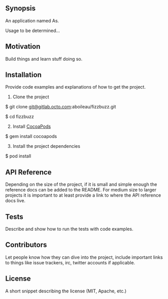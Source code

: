 
## Synopsis

An application named As. 

Usage to be determined...


## Motivation

 Build things and learn stuff doing so.


## Installation

Provide code examples and explanations of how to get the project.

1. Clone the project

$ git clone git@gitlab.octo.com:aboileau/fizzbuzz.git

$ cd fizzbuzz

2. Install [CocoaPods](https://cocoapods.org) 

$ gem install cocoapods

3. Install the project dependencies

$ pod install


## API Reference

Depending on the size of the project, if it is small and simple enough the reference docs can be added to the README. For medium size to larger projects it is important to at least provide a link to where the API reference docs live.


## Tests

Describe and show how to run the tests with code examples.


## Contributors

Let people know how they can dive into the project, include important links to things like issue trackers, irc, twitter accounts if applicable.


## License

A short snippet describing the license (MIT, Apache, etc.)